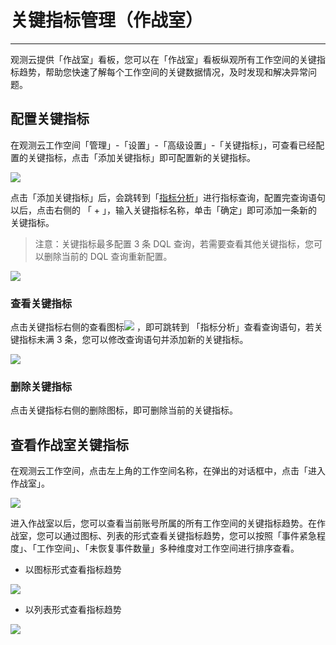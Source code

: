 # 关键指标管理（作战室）
---

观测云提供「作战室」看板，您可以在「作战室」看板纵观所有工作空间的关键指标趋势，帮助您快速了解每个工作空间的关键数据情况，及时发现和解决异常问题。

## 配置关键指标

在观测云工作空间「管理」-「设置」-「高级设置」-「关键指标」，可查看已经配置的关键指标，点击「添加关键指标」即可配置新的关键指标。

![](img/3.key_metrics_2.png)

点击「添加关键指标」后，会跳转到「[指标分析](../metrics/explorer.md)」进行指标查询，配置完查询语句以后，点击右侧的 「 + 」，输入关键指标名称，单击「确定」即可添加一条新的关键指标。

> 注意：关键指标最多配置 3 条 DQL 查询，若需要查看其他关键指标，您可以删除当前的 DQL 查询重新配置。

![](img/3.key_metrics_1.png)



### 查看关键指标

点击关键指标右侧的查看图标![](img/3.key_metrics_7.png) ，即可跳转到 「指标分析」查看查询语句，若关键指标未满 3 条，您可以修改查询语句并添加新的关键指标。

![](img/3.key_metrics_3.png)



### 删除关键指标

点击关键指标右侧的删除图标，即可删除当前的关键指标。

## 查看作战室关键指标

在观测云工作空间，点击左上角的工作空间名称，在弹出的对话框中，点击「进入作战室」。

![](img/3.key_metrics_4.png)

进入作战室以后，您可以查看当前账号所属的所有工作空间的关键指标趋势。在作战室，您可以通过图标、列表的形式查看关键指标趋势，您可以按照「事件紧急程度」、「工作空间」、「未恢复事件数量」多种维度对工作空间进行排序查看。

- 以图标形式查看指标趋势

![](img/3.key_metrics_5.2.png)

- 以列表形式查看指标趋势

![](img/3.key_metrics_6.1.png)
